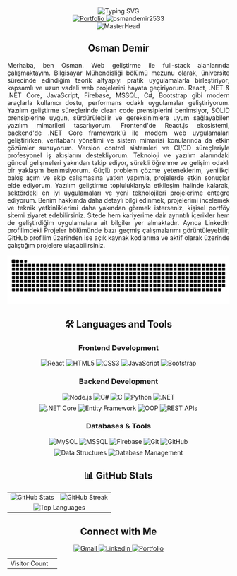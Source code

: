 <div align="center">
  <img src="https://readme-typing-svg.herokuapp.com?font=Fira+Code&pause=1000&color=FF0000&center=true&vCenter=true&width=435&lines=Merhaba%2C+ben+Osman;Full+Stack+Developer;Backend+Developer;Frontend+Developer" alt="Typing SVG" />
</div>

<div align="center">
  <a href="https://osmandemir2533.github.io/" target="_blank">
    <img src="https://img.shields.io/badge/Portfolio-FF6F61?style=for-the-badge&logo=About.me&logoColor=white" alt="Portfolio"/>
  </a>
  <img src="https://komarev.com/ghpvc/?username=osmandemir2533&label=Profile%20views&color=0e75b6&style=for-the-badge" alt="osmandemir2533" />
</div>

<div align="center">
  <img src="https://i.imgur.com/0OYlxxM.png" alt="MasterHead" width="700" height="auto" />
</div>

<h2 align="center">Osman Demir</h2>

<p align="justify">
Merhaba, ben Osman. Web geliştirme ile full-stack alanlarında çalışmaktayım. Bilgisayar Mühendisliği bölümü mezunu olarak, üniversite sürecinde edindiğim teorik altyapıyı pratik uygulamalarla birleştiriyor; kapsamlı ve uzun vadeli web projelerini hayata geçiriyorum. React, .NET & .NET Core, JavaScript, Firebase, MSSQL, C#, Bootstrap gibi modern araçlarla kullanıcı dostu, performans odaklı uygulamalar geliştiriyorum. Yazılım geliştirme süreçlerinde clean code prensiplerini benimsiyor, SOLID prensiplerine uygun, sürdürülebilir ve gereksinimlere uyum sağlayabilen yazılım mimarileri tasarlıyorum. Frontend'de React.js ekosistemi, backend'de .NET Core framework'ü ile modern web uygulamaları geliştirirken, veritabanı yönetimi ve sistem mimarisi konularında da etkin çözümler sunuyorum. Version control sistemleri ve CI/CD süreçleriyle profesyonel iş akışlarını destekliyorum. Teknoloji ve yazılım alanındaki güncel gelişmeleri yakından takip ediyor, sürekli öğrenme ve gelişim odaklı bir yaklaşım benimsiyorum. Güçlü problem çözme yeteneklerim, yenilikçi bakış açım ve ekip çalışmasına yatkın yapımla, projelerde etkin sonuçlar elde ediyorum. Yazılım geliştirme topluluklarıyla etkileşim halinde kalarak, sektördeki en iyi uygulamaları ve yeni teknolojileri projelerime entegre ediyorum. Benim hakkımda daha detaylı bilgi edinmek, projelerimi incelemek ve teknik yetkinliklerimi daha yakından görmek isterseniz, kişisel portföy sitemi ziyaret edebilirsiniz. Sitede hem kariyerime dair ayrıntılı içerikler hem de geliştirdiğim uygulamalara ait bilgiler yer almaktadır. Ayrıca LinkedIn profilimdeki Projeler bölümünde bazı geçmiş çalışmalarımı görüntüleyebilir, GitHub profilim üzerinden ise açık kaynak kodlarıma ve aktif olarak üzerinde çalıştığım projelere ulaşabilirsiniz.
</p>

<div align="center">
  <img src="https://raw.githubusercontent.com/Platane/snk/output/github-contribution-grid-snake-dark.svg" alt="Snake Game" width="700"/>
</div>

<h2 align="center">🛠️ Languages and Tools</h2>

<div align="center">
  <h3>Frontend Development</h3>
  <div>
    <img src="https://img.shields.io/badge/React-20232A?style=for-the-badge&logo=react&logoColor=61DAFB" alt="React"/>
    <img src="https://img.shields.io/badge/HTML5-E34F26?style=for-the-badge&logo=html5&logoColor=white" alt="HTML5"/>
    <img src="https://img.shields.io/badge/CSS3-1572B6?style=for-the-badge&logo=css3&logoColor=white" alt="CSS3"/>
    <img src="https://img.shields.io/badge/JavaScript-323330?style=for-the-badge&logo=javascript&logoColor=F7DF1E" alt="JavaScript"/>
    <img src="https://img.shields.io/badge/Bootstrap-563D7C?style=for-the-badge&logo=bootstrap&logoColor=white" alt="Bootstrap"/>
  </div>
</div>

<div align="center">
  <h3>Backend Development</h3>
  <div>
    <img src="https://img.shields.io/badge/Node.js-339933?style=for-the-badge&logo=nodedotjs&logoColor=white" alt="Node.js"/>
    <img src="https://img.shields.io/badge/C%23-239120?style=for-the-badge&logo=c-sharp&logoColor=white" alt="C#"/>
    <img src="https://img.shields.io/badge/C-00599C?style=for-the-badge&logo=c&logoColor=white" alt="C"/>
    <img src="https://img.shields.io/badge/Python-3776AB?style=for-the-badge&logo=python&logoColor=white" alt="Python"/>
    <img src="https://img.shields.io/badge/.NET-512BD4?style=for-the-badge&logo=dotnet&logoColor=white" alt=".NET"/>
  </div>
  <div style="margin-top: 8px;">
    <img src="https://img.shields.io/badge/.NET%20Core-512BD4?style=for-the-badge&logo=dotnet&logoColor=white" alt=".NET Core"/>
    <img src="https://img.shields.io/badge/Entity%20Framework-68217A?style=for-the-badge&logo=.net&logoColor=white" alt="Entity Framework"/>
    <img src="https://img.shields.io/badge/OOP-007396?style=for-the-badge" alt="OOP"/>
    <img src="https://img.shields.io/badge/REST%20APIs-FF6F00?style=for-the-badge" alt="REST APIs"/>
  </div>
</div>

<div align="center">
  <h3>Databases & Tools</h3>
  <div>
    <img src="https://img.shields.io/badge/MySQL-00000F?style=for-the-badge&logo=mysql&logoColor=white" alt="MySQL"/>
    <img src="https://img.shields.io/badge/Microsoft_SQL_Server-CC2927?style=for-the-badge&logo=microsoft-sql-server&logoColor=white" alt="MSSQL"/>
    <img src="https://img.shields.io/badge/Firebase-039BE5?style=for-the-badge&logo=Firebase&logoColor=white" alt="Firebase"/>
    <img src="https://img.shields.io/badge/Git-F05032?style=for-the-badge&logo=git&logoColor=white" alt="Git"/>
    <img src="https://img.shields.io/badge/GitHub-181717?style=for-the-badge&logo=github&logoColor=white" alt="GitHub"/>
  </div>
  <div style="margin-top: 8px;">
    <img src="https://img.shields.io/badge/Data%20Structures-4CAF50?style=for-the-badge" alt="Data Structures"/>
    <img src="https://img.shields.io/badge/Database%20Management-0064a5?style=for-the-badge" alt="Database Management"/>
  </div>
</div>

<h2 align="center">📊 GitHub Stats</h2>

<div align="center">
  <table>
    <tr>
      <td>
        <img src="https://github-readme-stats.vercel.app/api?username=osmandemir2533&show_icons=true&theme=radical" alt="GitHub Stats"/>
      </td>
      <td>
        <img src="https://github-readme-streak-stats.herokuapp.com/?user=osmandemir2533&theme=radical" alt="GitHub Streak"/>
      </td>
    </tr>
    <tr>
      <td colspan="2" align="center">
        <img src="https://github-readme-stats.vercel.app/api/top-langs/?username=osmandemir2533&layout=compact&theme=radical" alt="Top Languages"/>
      </td>
    </tr>
  </table>
</div>

<h2 align="center"> Connect with Me</h2>

<div align="center">
  <a href="mailto:osman25dem@gmail.com">
    <img src="https://img.shields.io/badge/Gmail-D14836?style=for-the-badge&logo=gmail&logoColor=white" alt="Gmail"/>
  </a>
  <a href="https://www.linkedin.com/in/osmandemir2533/">
    <img src="https://img.shields.io/badge/LinkedIn-0077B5?style=for-the-badge&logo=linkedin&logoColor=white" alt="LinkedIn"/>
  </a>
  <a href="https://osmandemir2533.github.io/">
    <img src="https://img.shields.io/badge/Portfolio-FF6F61?style=for-the-badge&logo=About.me&logoColor=white" alt="Portfolio"/>
  </a>
</div>

<div align="center">
  <table>
    <tr>
      <td>Visitor Count</td>
      <td><img src="https://profile-counter.glitch.me/osmandemir2533/count.svg" alt="" /></td>
    </tr>
  </table>
</div> 
